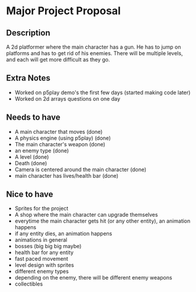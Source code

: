 # Major Project Proposal


## Description
A 2d platformer where the main character has a gun. He has to jump on platforms and has to get rid of his enemies. There will be multiple levels, and each will get more difficult as they go.

## Extra Notes
- Worked on p5play demo's the first few days (started making code later)
- Worked on 2d arrays questions on one day

## Needs to have
- A main character that moves (done)
- A physics engine (using p5play) (done)
- The main character's weapon (done)
- an enemy type (done)
- A level (done)
- Death (done)
- Camera is centered around the main character (done)
- main character has lives/health bar (done)

## Nice to have
- Sprites for the project
- A shop where the main character can upgrade themselves
- everytime the main character gets hit (or any other entity), an animation happens
- if any entity dies, an animation happens
- animations in general
- bosses (big big big maybe)
- health bar for any entity
- fast paced movement
- level design with sprites
- different enemy types
- depending on the enemy, there will be different enemy weapons
- collectibles

